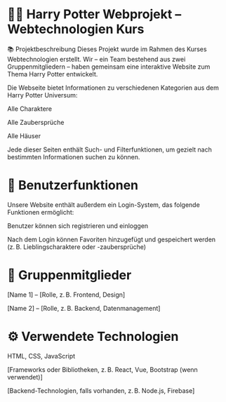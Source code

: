 # 🧙‍♂️ Harry Potter Webprojekt – Webtechnologien Kurs
📚 Projektbeschreibung
Dieses Projekt wurde im Rahmen des Kurses Webtechnologien erstellt. Wir – ein Team bestehend aus zwei Gruppenmitgliedern – haben gemeinsam eine interaktive Website zum Thema Harry Potter entwickelt.

Die Webseite bietet Informationen zu verschiedenen Kategorien aus dem Harry Potter Universum:

Alle Charaktere

Alle Zaubersprüche

Alle Häuser

Jede dieser Seiten enthält Such- und Filterfunktionen, um gezielt nach bestimmten Informationen suchen zu können.

# 🔐 Benutzerfunktionen
Unsere Website enthält außerdem ein Login-System, das folgende Funktionen ermöglicht:

Benutzer können sich registrieren und einloggen

Nach dem Login können Favoriten hinzugefügt und gespeichert werden (z. B. Lieblingscharaktere oder -zaubersprüche)

# 👥 Gruppenmitglieder
[Name 1] – [Rolle, z. B. Frontend, Design]

[Name 2] – [Rolle, z. B. Backend, Datenmanagement]

# ⚙️ Verwendete Technologien
HTML, CSS, JavaScript

[Frameworks oder Bibliotheken, z. B. React, Vue, Bootstrap (wenn verwendet)]

[Backend-Technologien, falls vorhanden, z. B. Node.js, Firebase]

